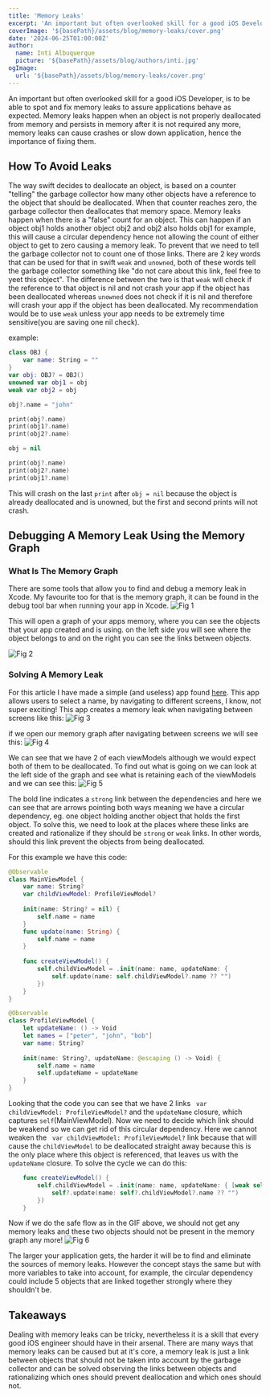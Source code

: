 ```yaml
---
title: 'Memory Leaks'
excerpt: 'An important but often overlooked skill for a good iOS Developer, is to be able to spot and fix memory leaks to assure applications behave as expected. Memory leaks happen when an object is not properly deallocated from memory and persists in memory after it is not required any more, memory leaks can cause crashes or slow down application, hence the importance of fixing them.'
coverImage: '${basePath}/assets/blog/memory-leaks/cover.png'
date: '2024-06-25T01:00:00Z'
author:
  name: Inti Albuquerque
  picture: '${basePath}/assets/blog/authors/inti.jpg'
ogImage:
  url: '${basePath}/assets/blog/memory-leaks/cover.png'
---
```


An important but often overlooked skill for a good iOS Developer, is to be able to spot and fix memory leaks to assure applications behave as expected. Memory leaks happen when an object is not properly deallocated from memory and persists in memory after it is not required any more, memory leaks can cause crashes or slow down application, hence the importance of fixing them.

## How To Avoid Leaks

The way swift decides to deallocate an object, is based on a counter "telling" the garbage collector how many other objects have a reference to the object that should be deallocated. When that counter reaches zero, the  garbage collector then deallocates that memory space. Memory leaks happen when there is a "false" count for an object. This can happen if an object obj1 holds another object obj2 and obj2 also holds obj1 for example, this will cause a circular dependency hence not allowing the count of either object to get to zero causing a memory leak. To prevent that we need to tell the garbage collector not to count one of those links. There are 2 key words that can be used for that in swift ```weak``` and ```unowned```, both of these words tell the garbage collector something like "do not care about this link, feel free to yeet this object". The difference between the two is that ```weak``` will check if the reference to that object is nil and not crash your app if the object has been deallocated whereas ```unowned``` does not check if it is nil and therefore will crash your app if the object has been deallocated. My recommendation would be to use ```weak``` unless your app needs to be extremely time sensitive(you are saving one nil check).

example:

``` swift
class OBJ {
    var name: String = ""
}
var obj: OBJ? = OBJ()
unowned var obj1 = obj
weak var obj2 = obj

obj?.name = "john"

print(obj?.name)
print(obj1?.name)
print(obj2?.name)

obj = nil

print(obj?.name)
print(obj2?.name)
print(obj1?.name)
```

This will crash on the last ```print``` after ```obj = nil``` because the object is already deallocated and is unowned, but the first and second prints will not crash.

## Debugging A Memory Leak Using the Memory Graph

### What Is The Memory Graph

There are some tools that allow you to find and debug a memory leak in Xcode. My favourite too for that is the memory graph, it can be found in the debug tool bar when running your app in Xcode.  ![Fig 1](/imra_code_blog/assets/blog/memory-leaks/memory-debug.png)

This will open a graph of your apps memory, where you can see the objects that your app created and is using. on the left side you will see where the object belongs to and on the right you can see the links between objects.

![Fig 2](/imra_code_blog/assets/blog/memory-leaks/memory-graph.png)

### Solving A Memory Leak

For this article I have made a simple (and useless) app found [here](https://github.com/intiMRA/Leaks-App/tree/main/leaksApp). This app allows users to select a name, by navigating to different screens, I know, not super exciting!
This app creates a memory leak when navigating between screens like this:
![Fig 3](/imra_code_blog/assets/blog/memory-leaks/create-leak.gif)

if we open our memory graph after navigating between screens we will see this:
![Fig 4](/imra_code_blog/assets/blog/memory-leaks/memory-leak-graph-example.png)

We can see that we have 2 of each viewModels although we would expect both of them to be deallocated. To find out what is going on we can look at the left side of the graph and see what is retaining each of the viewModels and we can see this:
![Fig 5](/imra_code_blog/assets/blog/memory-leaks/circular-dependency.png)

The bold line indicates a ```strong``` link between the dependencies and here we can see that are arrows pointing both ways meaning we have a circular dependency, eg. one object holding another object that holds the first object. To solve this, we need to look at the places where these links are created and rationalize if they should be ```strong``` or ```weak``` links. In other words, should this link prevent the objects from being deallocated.

For this example we have this code:

```swift
@Observable
class MainViewModel {
    var name: String?
    var childViewModel: ProfileViewModel?
    
    init(name: String? = nil) {
        self.name = name
    }
    func update(name: String) {
        self.name = name
    }
    
    func createViewModel() {
        self.childViewModel = .init(name: name, updateName: {
            self.update(name: self.childViewModel?.name ?? "")
        })
    }
}

@Observable
class ProfileViewModel {
    let updateName: () -> Void
    let names = ["peter", "john", "bob"]
    var name: String?
    
    init(name: String?, updateName: @escaping () -> Void) {
        self.name = name
        self.updateName = updateName
    }
}
```

Looking that the code you can see that we have 2 links ``` var childViewModel: ProfileViewModel?``` and the ```updateName``` closure, which captures ```self```(MainViewModel). Now we need to decide which link should be weakend so we can get rid of this circular dependency.
Here we cannot weaken the ``` var childViewModel: ProfileViewModel?``` link because that will cause the ```childViewModel``` to be deallocated straight away because this is the only place where this object is referenced, that leaves us with the ```updateName``` closure. To solve the cycle we can do this:

```swift
    func createViewModel() {
        self.childViewModel = .init(name: name, updateName: { [weak self] in
            self?.update(name: self?.childViewModel?.name ?? "")
        })
    }
```

Now if we do the safe flow as in the GIF above, we should not get any memory leaks and these two objects should not be present in the memory graph any more!
![Fig 6](/imra_code_blog/assets/blog/memory-leaks/solved-leak.png)

The larger your application gets, the harder it will be to find and eliminate the sources of memory leaks. However the concept stays the same but with more variables to take into account, for example, the circular dependency could include 5 objects that are linked together strongly where they shouldn't be.

## Takeaways

Dealing with memory leaks can be tricky, nevertheless it is a skill that every good iOS engineer should have in their arsenal. There are many ways that memory leaks can be caused but at it's core, a memory leak is just a link between objects that should not be taken into account by the garbage collector and can be solved observing the links between objects and rationalizing which ones should prevent deallocation and which ones should not.